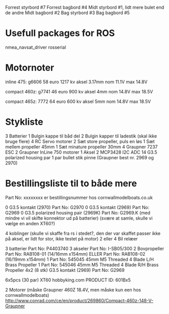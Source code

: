 Forrest styrbord #7
Forrest bagbord #4
Midt styrbord #1, lidt mere bulet end de andre
Midt bagbord #2
Bag styrbord #3
Bag bagbord #5

Usefull packages for ROS
========================
nmea_navsat_driver
rosserial

Motornoter
==========
inline 475:
g6606
58 euro
1217 kv
aksel 3.17mm
nom 11.1V max 14.8V

compact 460z:
g7741
46 euro
900 kv
aksel 4mm
nom 14.8V max 18.5V

compact 465z:
7772
64 euro
600 kv
aksel 5mm
nom 14.8V max 18.5V


Stykliste
=========
3 Batterier
1 Bulgin kappe til båd del
2 Bulgin kapper til ladestik (skal ikke bruge flere)
4 RC Servo motorer
2 Sæt store propeller, puls en løs
1 Sæt mellem propeller  45mm
1 Sæt minature propeller 30mm
4 Graupner 7237 ESC
2 Graupner InLine 750 motorer
1 Aksel
2 MCP3428 I2C ADC
14 G3.5 polarized housing par
1 par bullet stik pinne (Graupner best nr. 2969 og 2970)

Bestillingsliste til to både mere
=================================
Part No: xxxxxxxx er bestillingsnummer hos cornwallmodelboats.co.uk

0 G3.5 kontakt (2970) Part No: G2970
0 G3.5 kontakt (2969) Part No: G2969
0 G3.5 polarized housing pair (2969K) Part No: G2969.K (med mindre vi vil skifte konnektor ud på batterier) (svære at samle, skulle vi vælge en anden XT60?)

4 koblinger (skulle vi skaffe fra rs i stedet?, den der var skaffet passer ikke på aksel, er lidt for stor, ikke testet på motor)
2 eller 4 Bil relæer

3 batterier Part No: P4403740
3 akseler Part No: I-SB05/300
2 Bovpropeller  Part No: RAB108-01 (14/16mm x154mm) ELLER Part No: RAB108-02 (16/19mm x154mm)
1 Part No: 545045 45mm M5 Threaded 4 Blade L/H Brass Propeller
1 Part No: 545046 45mm M5 Threaded 4 Blade R/H Brass Propeller
4x2 (8 stk) G3.5 kontakt (2969) Part No: G2969

6x5pcs (30 par) XT60 hobbyking.com  PRODUCT ID: 601Bx5 

2 Motorer (måske Graupner 460Z 18.4V, men måske kun een hos cornwallmodelboats) http://www.conrad.com/ce/en/product/269860/Compact-460z-148-V-Graupner
